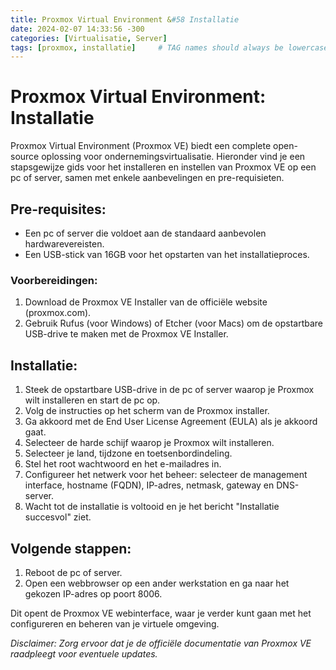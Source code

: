 ```yaml
---
title: Proxmox Virtual Environment &#58 Installatie
date: 2024-02-07 14:33:56 -300
categories: [Virtualisatie, Server]
tags: [proxmox, installatie]     # TAG names should always be lowercase
---
```


# Proxmox Virtual Environment: Installatie

Proxmox Virtual Environment (Proxmox VE) biedt een complete open-source oplossing voor ondernemingsvirtualisatie. Hieronder vind je een stapsgewijze gids voor het installeren en instellen van Proxmox VE op een pc of server, samen met enkele aanbevelingen en pre-requisieten.

## Pre-requisites:

- Een pc of server die voldoet aan de standaard aanbevolen hardwarevereisten.
- Een USB-stick van 16GB voor het opstarten van het installatieproces.

### Voorbereidingen:

1. Download de Proxmox VE Installer van de officiële website (proxmox.com).
2. Gebruik Rufus (voor Windows) of Etcher (voor Macs) om de opstartbare USB-drive te maken met de Proxmox VE Installer.

## Installatie:

1. Steek de opstartbare USB-drive in de pc of server waarop je Proxmox wilt installeren en start de pc op.
2. Volg de instructies op het scherm van de Proxmox installer.
3. Ga akkoord met de End User License Agreement (EULA) als je akkoord gaat.
4. Selecteer de harde schijf waarop je Proxmox wilt installeren.
5. Selecteer je land, tijdzone en toetsenbordindeling.
6. Stel het root wachtwoord en het e-mailadres in.
7. Configureer het netwerk voor het beheer: selecteer de management interface, hostname (FQDN), IP-adres, netmask, gateway en DNS-server.
8. Wacht tot de installatie is voltooid en je het bericht "Installatie succesvol" ziet.

## Volgende stappen:

1. Reboot de pc of server.
2. Open een webbrowser op een ander werkstation en ga naar het gekozen IP-adres op poort 8006.

Dit opent de Proxmox VE webinterface, waar je verder kunt gaan met het configureren en beheren van je virtuele omgeving.


*Disclaimer: Zorg ervoor dat je de officiële documentatie van Proxmox VE raadpleegt voor eventuele updates.*